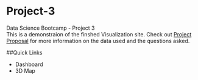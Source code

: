 # Project-3
Data Science Bootcamp - Project 3
<br>
This is a demonstraion of the finshed Visualization site. Check out [Project Proposal](https://github.com/Jadon55/Project-3/blob/Jadon-Branch/Proposal.md) for more information on the data used and the questions asked.
<br>

##Quick Links
- Dashboard
- 3D Map
